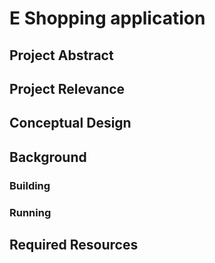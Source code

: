 
# E Shopping application

## Project Abstract
## Project Relevance
## Conceptual Design
## Background

### Building

### Running

## Required Resources
